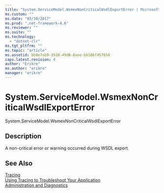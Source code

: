 ```yaml
---
title: "System.ServiceModel.WsmexNonCriticalWsdlExportError | Microsoft Docs"
ms.custom: ""
ms.date: "03/30/2017"
ms.prod: ".net-framework-4.6"
ms.reviewer: ""
ms.suite: ""
ms.technology: 
  - "dotnet-clr"
ms.tgt_pltfrm: ""
ms.topic: "article"
ms.assetid: bb0e7ab9-2918-49d8-8aee-bb186f457658
caps.latest.revision: 4
author: "Erikre"
ms.author: "erikre"
manager: "erikre"
---
```

# System.ServiceModel.WsmexNonCriticalWsdlExportError
System.ServiceModel.WsmexNonCriticalWsdlExportError  
  
## Description  
 A non-critical error or warning occurred during WSDL export.  
  
## See Also  
 [Tracing](../../../../../docs/framework/wcf/diagnostics/tracing/tracing.md)   
 [Using Tracing to Troubleshoot Your Application](../../../../../docs/framework/wcf/diagnostics/tracing/using-tracing-to-troubleshoot-your-application.md)   
 [Administration and Diagnostics](../../../../../docs/framework/wcf/diagnostics/administration-and-diagnostics.md)
